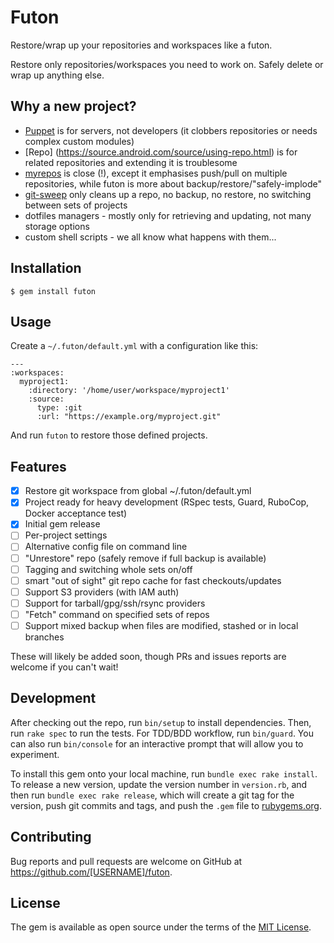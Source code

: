 # Futon

Restore/wrap up your repositories and workspaces like a futon.

Restore only repositories/workspaces you need to work on. Safely delete or wrap up anything else.

## Why a new project?

- [Puppet](puppetlabs.com) is for servers, not developers (it clobbers repositories or needs complex custom modules)
- [Repo] (https://source.android.com/source/using-repo.html) is for related repositories and extending it is troublesome
- [myrepos](http://myrepos.branchable.com/) is close (!), except it emphasises push/pull on multiple repositories, while futon is more about backup/restore/"safely-implode"
- [git-sweep](https://github.com/arc90/git-sweep) only cleans up a repo, no backup, no restore, no switching between sets of projects
- dotfiles managers - mostly only for retrieving and updating, not many storage options
- custom shell scripts - we all know what happens with them...

## Installation

    $ gem install futon

## Usage

Create a `~/.futon/default.yml` with a configuration like this:

```
---
:workspaces:
  myproject1:
    :directory: '/home/user/workspace/myproject1'
    :source:
      type: :git
      :url: "https://example.org/myproject.git"
```

And run `futon` to restore those defined projects.


## Features

- [x] Restore git workspace from global ~/.futon/default.yml
- [x] Project ready for heavy development (RSpec tests, Guard, RuboCop, Docker acceptance test)
- [x] Initial gem release
- [ ] Per-project settings
- [ ] Alternative config file on command line
- [ ] "Unrestore" repo (safely remove if full backup is available)
- [ ] Tagging and switching whole sets on/off
- [ ] smart "out of sight" git repo cache for fast checkouts/updates
- [ ] Support S3 providers (with IAM auth)
- [ ] Support for tarball/gpg/ssh/rsync providers
- [ ] "Fetch" command on specified sets of repos
- [ ] Support mixed backup when files are modified, stashed or in local branches

These will likely be added soon, though PRs and issues reports are welcome if you can't wait!

## Development

After checking out the repo, run `bin/setup` to install dependencies. 
Then, run `rake spec` to run the tests.
For TDD/BDD workflow, run `bin/guard`.
You can also run `bin/console` for an interactive prompt that will allow you to experiment.

To install this gem onto your local machine, run `bundle exec rake install`. 
To release a new version, update the version number in `version.rb`, and then run `bundle exec rake release`, which will create a git tag for the version, push git commits and tags, and push the `.gem` file to [rubygems.org](https://rubygems.org).

## Contributing

Bug reports and pull requests are welcome on GitHub at https://github.com/[USERNAME]/futon.


## License

The gem is available as open source under the terms of the [MIT License](http://opensource.org/licenses/MIT).

